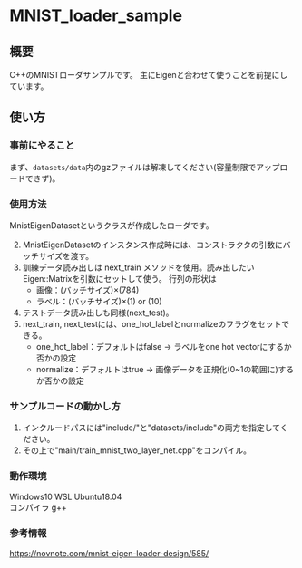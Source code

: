 # MNIST_loader_sample

## 概要

C++のMNISTローダサンプルです。
主にEigenと合わせて使うことを前提にしています。

## 使い方

### 事前にやること
まず、`datasets/data`内のgzファイルは解凍してください(容量制限でアップロードできず)。

### 使用方法
MnistEigenDatasetというクラスが作成したローダです。

 
2. MnistEigenDatasetのインスタンス作成時には、コンストラクタの引数にバッチサイズを渡す。
3. 訓練データ読み出しは next_train メソッドを使用。読み出したいEigen::Matrixを引数にセットして使う。
   行列の形状は 
   - 画像：(バッチサイズ)×(784)
   - ラベル：(バッチサイズ)×(1) or (10)
4. テストデータ読み出しも同様(next_test)。
5. next_train, next_testには、one_hot_labelとnormalizeのフラグをセットできる。
   - one_hot_label：デフォルトはfalse → ラベルをone hot vectorにするか否かの設定
   - normalize：デフォルトはtrue → 画像データを正規化(0~1の範囲に)するか否かの設定

### サンプルコードの動かし方

1. インクルードパスには"include/"と"datasets/include"の両方を指定してください。
2. その上で"main/train_mnist_two_layer_net.cpp"をコンパイル。

### 動作環境
Windows10 WSL Ubuntu18.04  
コンパイラ g++


### 参考情報
https://novnote.com/mnist-eigen-loader-design/585/
